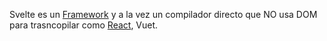 Svelte es un [Framework](..\..\..\ACCESO-A-DATOS\Curso-spring\Framework.md) y a la vez un compilador directo que NO usa DOM para trasncopilar como [React](..\..\..\DESARROLLO-DE-INTERFACEZ\Curso_React\React.md), Vuet.

